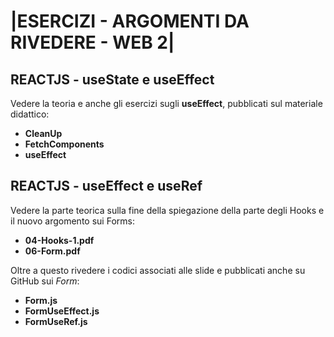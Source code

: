 # |ESERCIZI - ARGOMENTI DA RIVEDERE - WEB 2|

## REACTJS - useState e useEffect

Vedere la teoria e anche gli esercizi sugli **useEffect**, pubblicati sul materiale didattico:


- **CleanUp**
- **FetchComponents**
- **useEffect**

## REACTJS - useEffect e useRef


Vedere la parte teorica sulla fine della spiegazione della parte degli Hooks e il nuovo argomento sui Forms:

- **04-Hooks-1.pdf**
- **06-Form.pdf**


Oltre a questo rivedere i codici associati alle slide e pubblicati anche su GitHub sui *Form*:

- **Form.js**
- **FormUseEffect.js**
- **FormUseRef.js**


